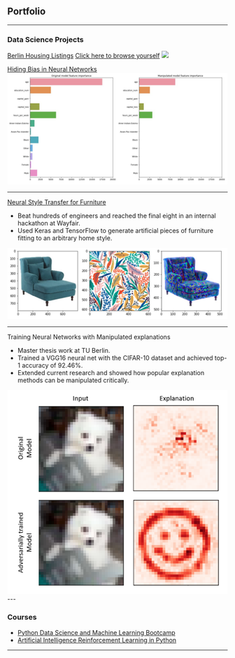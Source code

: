 ## Portfolio

---

### Data Science Projects
[Berlin Housing Listings](https://github.com/plamenpasliev/BerlinHousing)
[Click here to browse yourself](pages/housing.html)
<img src="images/example.gif?raw=true"/>


[Hiding Bias in Neural Networks](https://github.com/plamenpasliev/HidingRacialBias)
<img src="images/feature_importance1.jpg?raw=true"/>

---
[Neural Style Transfer for Furniture](https://www.tensorflow.org/tutorials/generative/style_transfer)
- Beat hundreds of engineers and reached the final eight in an internal hackathon at Wayfair.
- Used Keras and TensorFlow to generate artificial pieces of furniture fitting to an arbitrary home style.
<img src="images/styletransfer.png?raw=true"/>

---
Training Neural Networks with Manipulated explanations
- Master thesis work at TU Berlin.
- Trained a VGG16 neural net with the CIFAR-10 dataset and achieved top-1 accuracy of 92.46%.
- Extended current research and showed how popular explanation methods can be manipulated critically.
<img src="images/puppy_smiley.png?raw=true"/>
---

### Courses 

- [Python Data Science and Machine Learning Bootcamp](https://github.com/plamenpasliev/Python-for-Data-Science-and-Machine-Learning-Bootcamp)
- [Artificial Intelligence Reinforcement Learning in Python](https://github.com/plamenpasliev/Artificial-Intelligence-Reinforcement-Learning-in-Python)

---

